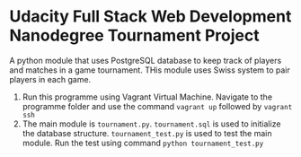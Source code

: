 # Udacity Full Stack Web Development Nanodegree Tournament Project

A python module that uses PostgreSQL database to keep track of players and matches in a game tournament. THis module uses Swiss system to pair players in each game.

1. Run this programme using Vagrant Virtual Machine. Navigate to the programme folder and use the command ```vagrant up``` followed by ```vagrant ssh```
2. The main module is ```tournament.py```. ```tournament.sql``` is used to initialize the database structure. ```tournament_test.py``` is used to test the main module. Run the test using command ```python tournament_test.py```